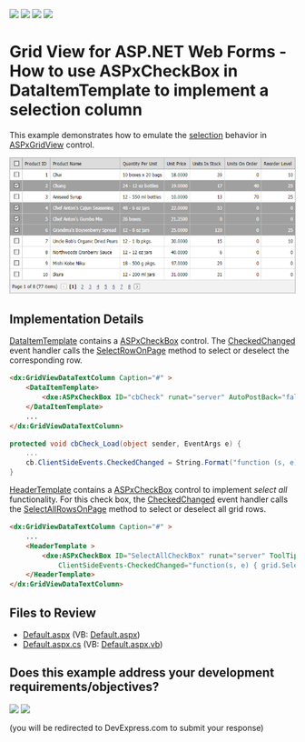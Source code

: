<!-- default badges list -->
![](https://img.shields.io/endpoint?url=https://codecentral.devexpress.com/api/v1/VersionRange/128532130/13.1.5%2B)
[![](https://img.shields.io/badge/Open_in_DevExpress_Support_Center-FF7200?style=flat-square&logo=DevExpress&logoColor=white)](https://supportcenter.devexpress.com/ticket/details/E1559)
[![](https://img.shields.io/badge/📖_How_to_use_DevExpress_Examples-e9f6fc?style=flat-square)](https://docs.devexpress.com/GeneralInformation/403183)
[![](https://img.shields.io/badge/💬_Leave_Feedback-feecdd?style=flat-square)](#does-this-example-address-your-development-requirementsobjectives)
<!-- default badges end -->

# Grid View for ASP.NET Web Forms - How to use ASPxCheckBox in DataItemTemplate to implement a selection column

This example demonstrates how to emulate the [selection](https://docs.devexpress.com/AspNet/3737/components/grid-view/concepts/focus-and-navigation/selection) behavior in [ASPxGridView](https://docs.devexpress.com/AspNet/DevExpress.Web.ASPxGridView) control.

![](grid-with-checkboxes.png)

## Implementation Details

[DataItemTemplate](https://docs.devexpress.com/AspNet/DevExpress.Web.GridViewDataColumn.DataItemTemplate) contains a [ASPxCheckBox](https://docs.devexpress.com/AspNet/DevExpress.Web.ASPxCheckBox) control. The [CheckedChanged](https://docs.devexpress.com/AspNet/DevExpress.Web.ASPxCheckBox.CheckedChanged) event handler calls the [SelectRowOnPage](https://docs.devexpress.com/AspNet/js-ASPxClientGridView.SelectRowOnPage(visibleIndex)) method to select or deselect the corresponding row.

```aspx
<dx:GridViewDataTextColumn Caption="#" >
    <DataItemTemplate>
        <dxe:ASPxCheckBox ID="cbCheck" runat="server" AutoPostBack="false" OnLoad="cbCheck_Load" />
    </DataItemTemplate>
    ...
</dx:GridViewDataTextColumn>
```

```cs
protected void cbCheck_Load(object sender, EventArgs e) {
    ...
    cb.ClientSideEvents.CheckedChanged = String.Format("function (s, e) {{ grid.SelectRowOnPage ({0}, s.GetChecked()); }}", container.VisibleIndex);
}
```

[HeaderTemplate](https://docs.devexpress.com/AspNet/DevExpress.Web.GridViewColumn.HeaderTemplate) contains a [ASPxCheckBox](https://docs.devexpress.com/AspNet/DevExpress.Web.ASPxCheckBox) control to implement _select all_ functionality. For this check box, the [CheckedChanged](https://docs.devexpress.com/AspNet/DevExpress.Web.ASPxCheckBox.CheckedChanged) event handler calls the [SelectAllRowsOnPage](https://docs.devexpress.com/AspNet/js-ASPxClientGridView.SelectAllRowsOnPage) method to select or deselect all grid rows.

```aspx
<dx:GridViewDataTextColumn Caption="#" >
    ...
    <HeaderTemplate >
        <dxe:ASPxCheckBox ID="SelectAllCheckBox" runat="server" ToolTip="Select/Unselect all rows on the page"
            ClientSideEvents-CheckedChanged="function(s, e) { grid.SelectAllRowsOnPage(s.GetChecked()); grid.PerformCallback(); }" />
    </HeaderTemplate>
</dx:GridViewDataTextColumn>
```

## Files to Review

* [Default.aspx](./CS/WebSite/Default.aspx) (VB: [Default.aspx](./VB/WebSite/Default.aspx))
* [Default.aspx.cs](./CS/WebSite/Default.aspx.cs) (VB: [Default.aspx.vb](./VB/WebSite/Default.aspx.vb))
<!-- feedback -->
## Does this example address your development requirements/objectives?

[<img src="https://www.devexpress.com/support/examples/i/yes-button.svg"/>](https://www.devexpress.com/support/examples/survey.xml?utm_source=github&utm_campaign=asp-net-web-forms-grid-use-aspxcheckbox-to-emulate-selection&~~~was_helpful=yes) [<img src="https://www.devexpress.com/support/examples/i/no-button.svg"/>](https://www.devexpress.com/support/examples/survey.xml?utm_source=github&utm_campaign=asp-net-web-forms-grid-use-aspxcheckbox-to-emulate-selection&~~~was_helpful=no)

(you will be redirected to DevExpress.com to submit your response)
<!-- feedback end -->
